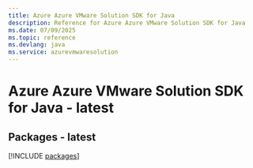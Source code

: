 ```yaml
---
title: Azure Azure VMware Solution SDK for Java
description: Reference for Azure Azure VMware Solution SDK for Java
ms.date: 07/09/2025
ms.topic: reference
ms.devlang: java
ms.service: azurevmwaresolution
---
```

# Azure Azure VMware Solution SDK for Java - latest
## Packages - latest
[!INCLUDE [packages](azure-vmware-solution-index.md)]
